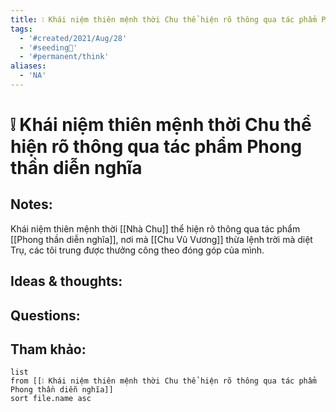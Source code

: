 ```yaml
---
title: ❕ Khái niệm thiên mệnh thời Chu thể hiện rõ thông qua tác phẩm Phong thần diễn nghĩa
tags:
  - '#created/2021/Aug/28'
  - '#seeding🌱'
  - '#permanent/think'
aliases:
  - 'NA'
---
```

# ❕ Khái niệm thiên mệnh thời Chu thể hiện rõ thông qua tác phẩm Phong thần diễn nghĩa

## Notes:
Khái niệm thiên mệnh thời [[Nhà Chu]] thể hiện rõ thông qua tác phẩm [[Phong thần diễn nghĩa]], nơi mà [[Chu Vũ Vương]] thừa lệnh trời mà diệt Trụ, các tôi trung được thưởng công theo đóng góp của mình.

## Ideas & thoughts:

## Questions:


## Tham khảo:
```dataview
list
from [[❕ Khái niệm thiên mệnh thời Chu thể hiện rõ thông qua tác phẩm Phong thần diễn nghĩa]]
sort file.name asc
```